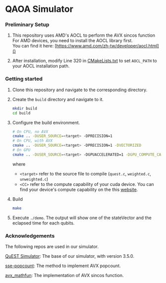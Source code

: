 # QAOA Simulator

### Preliminary Setup

1. This repository uses AMD's AOCL to perform the AVX sincos function
    For AMD devices, you need to install the AOCL library first.  
    You can find it here: [https://www.amd.com/zh-tw/developer/aocl.html]()

2. After installation, modify Line 320 in [CMakeLists.txt](./QuEST/CMakeLists.txt) to set `AOCL_PATH` to your AOCL installation path.

### Getting started

1. Clone this repository and navigate to the corresponding directory.

2. Create the `build` directory and navigate to it.

    ```bash
    mkdir build
    cd build
    ```

3. Configure the build environment.

    ```bash
    # On CPU, no AVX
    cmake .. -DUSER_SOURCE=<target> -DPRECISION=1
    # On CPU, with AVX
    cmake .. -DUSER_SOURCE=<target> -DPRECISION=1 -DVECTORIZED
    # On GPU
    cmake .. -DUSER_SOURCE=<target> -DGPUACCELERATED=1 -DGPU_COMPUTE_CAPABILITY=<CC>
    ```

    where 
    * `<target>` refer to the source file to compile (`quest.c`, `weighted.c`, `unweighted.c`)
    * `<CC>` refer to the compute capability of your cuda device. You can find your device's compute capability on the this [website](https://developer.nvidia.com/cuda-gpus).

4. Build 

    ```bash
    make
    ```

5. Execute `./demo`. The output will show one of the stateVector and the eclapsed time for each qubits.


### Acknowledgements

The following repos are used in our simulator.

[QuEST Simulator](https://github.com/QuEST-Kit/QuEST): The base of our simulator, with version 3.5.0.

[sse-popcount](https://github.com/WojciechMula/sse-popcount/blob/master/popcnt-avx2-lookup.cpp): The method to implement AVX popcount.

[avx_mathfun](https://github.com/reyoung/avx_mathfun/blob/master/avx_mathfun.h): The implementation of AVX sincos function.